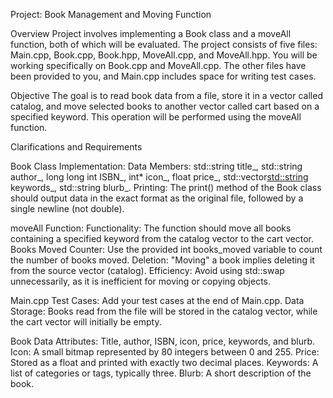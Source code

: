 Project: Book Management and Moving Function

Overview
Project involves implementing a Book class and a moveAll function, both of which will be evaluated. The project consists of five files: Main.cpp, Book.cpp, Book.hpp, MoveAll.cpp, and MoveAll.hpp. You will be working specifically on Book.cpp and MoveAll.cpp. The other files have been provided to you, and Main.cpp includes space for writing test cases.

Objective
The goal is to read book data from a file, store it in a vector called catalog, and move selected books to another vector called cart based on a specified keyword. This operation will be performed using the moveAll function.

Clarifications and Requirements

Book Class Implementation:
Data Members: std::string title_, std::string author_, long long int ISBN_, int* icon_, float price_, std::vector<std::string> keywords_, std::string blurb_.
Printing: The print() method of the Book class should output data in the exact format as the original file, followed by a single newline (not double).

moveAll Function:
Functionality: The function should move all books containing a specified keyword from the catalog vector to the cart vector.
Books Moved Counter: Use the provided int books_moved variable to count the number of books moved.
Deletion: "Moving" a book implies deleting it from the source vector (catalog).
Efficiency: Avoid using std::swap unnecessarily, as it is inefficient for moving or copying objects.

Main.cpp
Test Cases: Add your test cases at the end of Main.cpp.
Data Storage: Books read from the file will be stored in the catalog vector, while the cart vector will initially be empty.

Book Data
Attributes: Title, author, ISBN, icon, price, keywords, and blurb.
Icon: A small bitmap represented by 80 integers between 0 and 255.
Price: Stored as a float and printed with exactly two decimal places.
Keywords: A list of categories or tags, typically three.
Blurb: A short description of the book.
